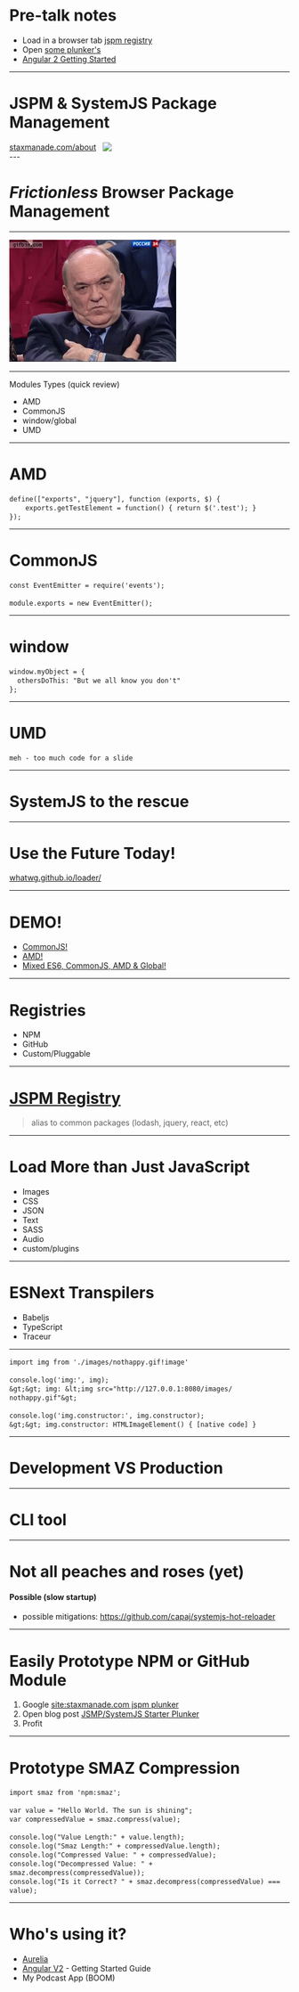 
# Pre-talk notes

- Load in a browser tab [jspm registry](https://github.com/jspm/registry/blob/master/registry.json)
- Open [some plunker's](http://staxmanade.com/2015/09/jsmp-systemjs-starter-plunker/)
- [Angular 2 Getting Started](https://angular.io/docs/ts/latest/quickstart.html)

---

# JSPM & SystemJS Package Management

<div style="display: flex; align-items: center;">
  <a href="http://elegantcode.com/about">staxmanade.com/about</a>
  &nbsp;
  &nbsp;
  <img class='avatar' src='https://s.gravatar.com/avatar/b92a22c70f03a3218b358cfeeb566ac4?s=80'/>
</div>
---

# _Frictionless_ Browser Package Management

---

![](images/nothappy.gif)

---

Modules Types (quick review)

- AMD
- CommonJS
- window/global
- UMD

---

# AMD

    define(["exports", "jquery"], function (exports, $) {
        exports.getTestElement = function() { return $('.test'); }
    });

---

# CommonJS

```
const EventEmitter = require('events');

module.exports = new EventEmitter();
```

---

# window

```
window.myObject = {
  othersDoThis: "But we all know you don't"
};
```

---

# UMD

```
meh - too much code for a slide
```

---

# SystemJS to the rescue

---
# Use the Future Today!

[whatwg.github.io/loader/](https://whatwg.github.io/loader/)

---

# DEMO!

- [CommonJS!](demo-commonjs)
- [AMD!](demo-amd)
- [Mixed ES6, CommonJS, AMD & Global!](demo-commonjs-amd-global)

---

# Registries

- NPM
- GitHub
- Custom/Pluggable

---

# [JSPM Registry](https://github.com/jspm/registry/blob/master/registry.json)

> alias to common packages (lodash, jquery, react, etc)

---

# Load More than Just JavaScript

  - Images
  - CSS
  - JSON
  - Text
  - SASS
  - Audio
  - custom/plugins

---

# ESNext Transpilers

- Babeljs
- TypeScript
- Traceur

---
```
import img from './images/nothappy.gif!image'

console.log('img:', img);
&gt;&gt; img: &lt;img src=​"http:​/​/​127.0.0.1:​8080/​images/​nothappy.gif"&gt;

console.log('img.constructor:', img.constructor);
&gt;&gt; img.constructor: HTMLImageElement() { [native code] }
```

---

# Development VS Production

---

# CLI tool

---

# Not all peaches and roses (yet)

#### Possible (slow startup)

- possible mitigations: https://github.com/capaj/systemjs-hot-reloader

---

# Easily Prototype NPM or GitHub Module

1. Google [site:staxmanade.com jspm plunker](https://www.google.com/search?q=site%3Astaxmanade.com+jspm+plunker)
2. Open blog post [JSMP/SystemJS Starter Plunker](http://staxmanade.com/2015/09/jsmp-systemjs-starter-plunker/)
3. Profit

---

# Prototype SMAZ Compression

```
import smaz from 'npm:smaz';

var value = "Hello World. The sun is shining";
var compressedValue = smaz.compress(value);

console.log("Value Length:" + value.length);
console.log("Smaz Length:" + compressedValue.length);
console.log("Compressed Value: " + compressedValue);
console.log("Decompressed Value: " + smaz.decompress(compressedValue));
console.log("Is it Correct? " + smaz.decompress(compressedValue) === value);

```

---
# Who's using it?

- [Aurelia](http://aurelia.io/)
- [Angular V2](https://angular.io/) - Getting Started Guide
- My Podcast App (BOOM)
